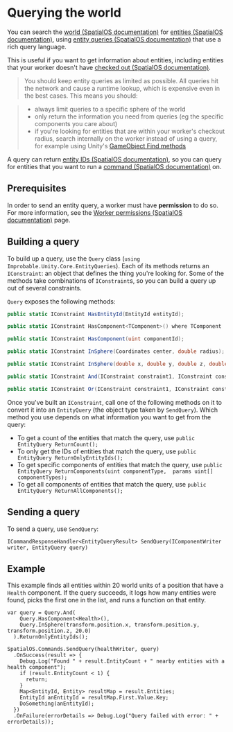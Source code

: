 # Querying the world

You can search the [world (SpatialOS documentation)](https://docs.improbable.io/reference/13.0/shared/glossary#spatialos-world) for [entities (SpatialOS documentation)](https://docs.improbable.io/reference/13.0/shared/glossary#entity),
using [entity queries (SpatialOS documentation)](https://docs.improbable.io/reference/13.0/shared/glossary#queries) that use a rich query language.

This is useful if you want to get information about entities, including entities that your worker doesn't have
[checked out (SpatialOS documentation)](https://docs.improbable.io/reference/13.0/shared/glossary#checking-out).

> You should keep entity queries as limited as possible. All queries hit the network and
cause a runtime lookup, which is expensive even in the best cases. This means you should:

> * always limit queries to a specific sphere of the world
> * only return the information you need from queries (eg the specific components you care about)
> * if you're looking for entities that are within your worker's checkout radius, search internally on the worker instead 
of using a query, for example using Unity's
[GameObject Find methods](https://docs.unity3d.com/ScriptReference/GameObject.html)

A query can return [entity IDs (SpatialOS documentation)](https://docs.improbable.io/reference/13.0/shared/glossary#entityid), so you can query for entities that you want to run a
[command (SpatialOS documentation)](https://docs.improbable.io/reference/13.0/shared/glossary#command) on.

## Prerequisites

In order to send an entity query, a worker must have **permission** to do so. For more information, see the
[Worker permissions (SpatialOS documentation)](https://docs.improbable.io/reference/13.0/shared/worker-configuration/permissions) page.

## Building a query

To build up a query, use the `Query` class (`using Improbable.Unity.Core.EntityQueries`). Each of its methods returns an `IConstraint`:
an object that defines the thing you're looking for. Some of the methods take combinations of `IConstraint`s, so you can build a 
query up out of several constraints. 

`Query` exposes the following methods:

```cs
public static IConstraint HasEntityId(EntityId entityId);

public static IConstraint HasComponent<TComponent>() where TComponent : IComponentMetaclass;

public static IConstraint HasComponent(uint componentId);

public static IConstraint InSphere(Coordinates center, double radius);

public static IConstraint InSphere(double x, double y, double z, double radius);

public static IConstraint And(IConstraint constraint1, IConstraint constraint2, params IConstraint[] constraints);

public static IConstraint Or(IConstraint constraint1, IConstraint constraint2, params IConstraint[] constraints);
```

Once you've built an `IConstraint`, call one of the following methods on it to convert it into an `EntityQuery` (the object type
taken by `SendQuery`). Which method you use depends on what information you want to get from the query:

* To get a count of the entities that match the query, use `public EntityQuery ReturnCount();`
* To only get the IDs of entities that match the query, use `public EntityQuery ReturnOnlyEntityIds();`
* To get specific components of entities that match the query, use `public EntityQuery ReturnComponents(uint componentType, 
  params uint[] componentTypes);`
* To get all components of entities that match the query, use `public EntityQuery ReturnAllComponents();`

## Sending a query

To send a query, use `SendQuery`:

    ICommandResponseHandler<EntityQueryResult> SendQuery(IComponentWriter writer, EntityQuery query)

## Example

This example finds all entities within 20 world units of a position that have a `Health` component. If the query succeeds, it logs
how many entities were found, picks the first one in the list, and runs a function on that entity.

```
var query = Query.And(
    Query.HasComponent<Health>(),
    Query.InSphere(transform.position.x, transform.position.y, transform.position.z, 20.0)
  ).ReturnOnlyEntityIds();

SpatialOS.Commands.SendQuery(healthWriter, query)
  .OnSuccess(result => {
    Debug.Log("Found " + result.EntityCount + " nearby entities with a health component");
    if (result.EntityCount < 1) {
      return;
    }
    Map<EntityId, Entity> resultMap = result.Entities;
    EntityId anEntityId = resultMap.First.Value.Key;
    DoSomething(anEntityId);
  })
  .OnFailure(errorDetails => Debug.Log("Query failed with error: " + errorDetails));
```
